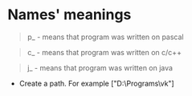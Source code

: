 Names' meanings
=====================
> p_ - means that program was written on pascal

> c_ - means that program was written on c/c++

> j_ - means that program was written on java

- Create a path. For example ["D:\Programs\vk"] 
